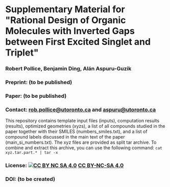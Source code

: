 # Supplementary Material for "Rational Design of Organic Molecules with Inverted Gaps between First Excited Singlet and Triplet"
### Robert Pollice, Benjamin Ding, Alán Aspuru-Guzik
### Preprint: (to be published)
### Paper: (to be published)
### Contact: rob.pollice@utoronto.ca and aspuru@utoronto.ca

This repository contains template input files (inputs), computation results (results), optimized geometries (xyzs), a list of all compounds studied in the paper together with their SMILES (numbers_smiles.txt), and a list of compound labels discussed in the main text of the paper (main_si_numbers.txt). The xyz files are provided as split tar archive. To combine and extract this archive, you can use the following command: `cat xyz.tar.part.* | tar -x`

### License: [![CC BY NC SA 4.0][cc-by-nc-sa-button]][cc-by-nc-sa] [CC BY-NC-SA 4.0][cc-by-nc-sa]

[cc-by-nc-sa]: https://creativecommons.org/licenses/by-nc-sa/4.0/
[cc-by-nc-sa-button]: https://i.creativecommons.org/l/by-nc-sa/4.0/88x31.png

### DOI: (to be created)
